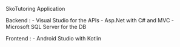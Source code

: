 SkoTutoring Application

Backend : - Visual Studio for the APIs
	  - Asp.Net with C# and MVC
	  - Microsoft SQL Server for the DB

Frontend : - Android Studio with Kotlin
	   